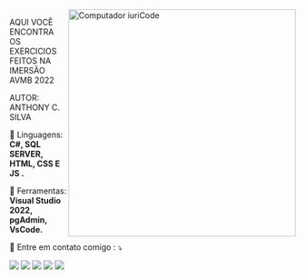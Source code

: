 <img src="https://raw.githubusercontent.com/MicaelliMedeiros/micaellimedeiros/master/image/computer-illustration.png" min-width="400px" max-width="400px" width="400px" align="right" alt="Computador iuriCode">

<p align="left"> 
  AQUI VOCÊ ENCONTRA OS EXERCICIOS FEITOS NA IMERSÃO AVMB 2022
</p>
<p>
  AUTOR: ANTHONY C. SILVA
</p>

<p align="left">
  🦄 Linguagens: <strong>C#, SQL SERVER, HTML, CSS E JS .</strong>
</p>

<p align="left">
  💼 Ferramentas: <strong>  Visual Studio 2022, pgAdmin, VsCode.</strong>
</p>

<p align="left">
  💌 Entre em contato comigo : ⤵️
</p>

<p align="left">
  <a href="mailto:anthonycarlosp7@gmail.com?" alt="Gmail">
  <img src="https://img.shields.io/badge/-Gmail-FF0000?style=flat-square&labelColor=FF0000&logo=gmail&logoColor=white&link=mailto:anthonycarlosp7@gmail.com?" /></a>

  <a href="https://www.linkedin.com/in/anthony-c-silva-844619186" alt="Linkedin">
  <img src="https://img.shields.io/badge/-Linkedin-0e76a8?style=flat-square&logo=Linkedin&logoColor=white&link=https://www.linkedin.com/in/anthony-c-silva-844619186" /></a>

  <a href="https://wa.me/message/A7BDLAAKRCP7F1" alt="WhatsApp">
  <img src="https://img.shields.io/badge/-WhatsApp-25d366?style=flat-square&labelColor=25d366&logo=whatsapp&logoColor=white&link=https://wa.me/message/A7BDLAAKRCP7F1"/></a>

  <a href="https://www.facebook.com/anthonycarlos.dasilva?mibextid=ZbWKwL" alt="Facebook">
  <img src="https://img.shields.io/badge/-Facebook-3b5998?style=flat-square&labelColor=3b5998&logo=facebook&logoColor=white&link=https://www.facebook.com/anthonycarlos.dasilva?mibextid=ZbWKwL"/></a>

  <a href="https://www.instagram.com/sr_anthony.jpg/?igshid=ZDdkNTZiNTM%3D" alt="Instagram">
  <img src="https://img.shields.io/badge/-Instagram-DF0174?style=flat-square&labelColor=DF0174&logo=instagram&logoColor=white&link=https://www.instagram.com/sr_anthony.jpg/?igshid=ZDdkNTZiNTM%3D"/></a>
</p>  
